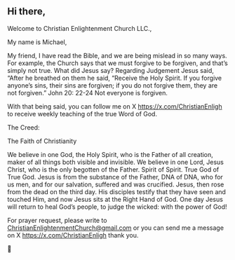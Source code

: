 ## Hi there, 
</head>

<body>
Welcome to Christian Enlightenment Church LLC.,

My name is Michael,

My friend, I have read the Bible, and we are being mislead in so many ways. For example, the Church says that we must forgive to be forgiven, and that’s simply not true. What did Jesus say? Regarding Judgement Jesus said, “After he breathed on them he said, “Receive the Holy Spirit. If you forgive anyone’s sins, their sins are forgiven; if you do not forgive them, they are not forgiven.” John 20: 22-24 Not everyone is forgiven.

With that being said, you can follow me on X https://x.com/ChristianEnligh to receive weekly teaching of the true Word of God. 


The Creed:


The Faith of Christianity

We believe in one God, the Holy Spirit, who is the Father of all creation, maker of all things both visible and invisible. We believe in one Lord, Jesus Christ, who is the only begotten of the Father. Spirit of Spirit. True God of True God. Jesus is from the substance of the Father, DNA of DNA, who for us men, and for our salvation, suffered and was crucified. Jesus, then rose from the dead on the third day. His disciples testify that they have seen and touched Him, and now Jesus sits at the Right Hand of God. One day Jesus will return to heal God’s people, to judge the wicked: with the power of God!



For prayer request, please write to ChristianEnlightenmentChurch@gmail.com or you can send me a message on X https://x.com/ChristianEnligh thank you.
</body>
</HTML>  👋

<!--
**VatoLoco19/VatoLoco19** is a ✨ _special_ ✨ repository because its `README.md` (this file) appears on your GitHub profile.

Here are some ideas to get you started:

- 🔭 I’m currently working  ...
- 🌱 I’m currently learning ...
- 👯 I’m looking to collaborate on ...
- 🤔 I’m looking for help with ...
- 💬 Ask me about ...
- 📫 How to reach me: ...
- 😄 Pronouns: ...
- ⚡ Fun fact: ...
-->
